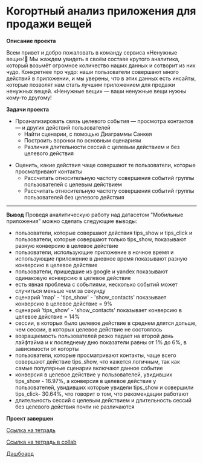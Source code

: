 # Когортный анализ приложения для продажи вещей

<b>Описание проекта</b>

Всем привет и добро пожаловать в команду сервиса «Ненужные вещи»!🚀 Мы жаждем увидеть в своём составе крутого аналитика, который возьмёт огромное количество наших данных и сотворит из них чудо. Конкретнее про чудо: наши пользователи совершают много действий в приложении, и мы уверены, что в этих данных есть инсайты, которые позволят нам стать лучшим приложением для продажи ненужных вещей. «Ненужные вещи» — ваши ненужные вещи нужны кому-то другому!


<b>Задачи проекта</b>

<ul><li>Проанализировать связь целевого события — просмотра контактов — и других действий пользователей<ul><li>Найти сценарии, с помощью Диаграммы Санкея</li><li>Построить воронки по основным сценариям</li><li>Различия длительности сессий с целевым действием и без целевого действия</li></ul></li></ul><ul><li>Оценить, какие действия чаще совершают те пользователи, которые просматривают контакты<ul><li>Рассчитать относительную частоту совершения событий группы пользователей с целевым действием</li><li>Рассчитать относительную частоту совершения событий группы пользователей без целевого действия</li></ul></ul>

---
<b>Вывод</b>
Проведя аналитическую работу над датасетом "Мобильные приложения" можно сделать следующие выводы:

-  пользователи, которые совершают действия tips_show и tips_click и пользователи, которые совершают только tips_show, показывают разную конверсию в целевое действие
-  пользователи, использующие приложение в ночное время и использующие приложение в дневное время показывают разную конверсию в целевое действие
-  пользователи, пришедшие из google и yandex показывают одинаковую конверсию в целевое действие
-  есть явная проблема с событиями, несколько событий может случиться меньше чем за секунду
-  сценарий 'map' - 'tips_show' - 'show_contacts' показывает конверсию в целевое действие = 9%
-  сценарий 'tips_show' - 'show_contacts' показывает конверсию в целевое действие = 14%
-  сессии, в которых было целевое действие в среднем длятся дольше, чем сессии, в которых целевое действие не состоялось
-  возращаемость пользователей резко падает на второй день лайфтайма и к последнему дню показатели равны от 1% до 6%, в зависимости от когорты
-  пользователи, которые просматривают контакты, чаще всего совершают действие tips_show, что кажется логичным, так как самые популярные сценарии включают данное событие
-  конверсия в целевое действие у пользователей, увидивших tips_show - 16.97%, а конверсия в целевое действие у пользователей, увидивших которые увидели tips_show и совершили tips_click- 30.64%, что говорит о том, что рекомендации работают
-  длительность сессий с целевым действием и длительность сессий без целевого действия почти не различаются

<b>Проект завершен</b>

[Ссылка на тетрадь](https://github.com/obertas-artem/my_portfolio/blob/main/15%20-%20Выпускной%20проект%2C%20когортный%20анализ%20приложения%20для%20продажи%20вещей/13%20-%201%20-%20Когортный%20анализ%20приложения%20для%20продажи%20вещей%20collab.ipynb)

[Ссылка на тетрадь в collab](https://colab.research.google.com/gist/obertas-artem/f9434ac38eea79d3f7ed5a51a16d4a18/13-1.ipynb)

[Дашбоард](https://public.tableau.com/app/profile/artem7301/viz/_16966927235140/sheet4)
